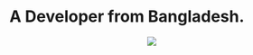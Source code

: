 <h1>A Developer from Bangladesh.</h1>

<p align="center">
<img src="https://profile-counter.glitch.me/Nusab19/count.svg">
</p>

